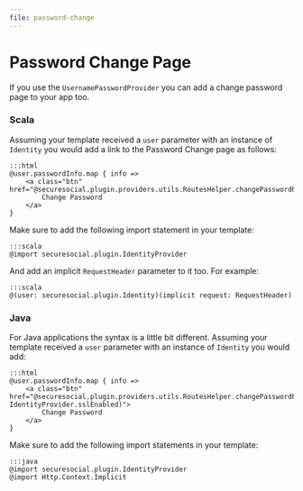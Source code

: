 ```yaml
---
file: password-change
---
```

# Password Change Page

If you use the `UsernamePasswordProvider` you can add a change password page to your app too.  

### Scala

Assuming your template received a `user` parameter with an instance of `Identity` you would add a link to the Password Change page as follows:

	:::html
	@user.passwordInfo.map { info =>
        <a class="btn" href="@securesocial.plugin.providers.utils.RoutesHelper.changePasswordPage.absoluteURL(IdentityProvider.sslEnabled)">
        	Change Password
        </a>
    }

Make sure to add the following import statement in your template:

	:::scala
	@import securesocial.plugin.IdentityProvider

And add an implicit `RequestHeader` parameter to it too.  For example:

	:::scala
	@(user: securesocial.plugin.Identity)(implicit request: RequestHeader)


### Java

For Java applications the syntax is a little bit different.  Assuming your template received a `user` parameter with an instance of `Identity` you would add:

    :::html
    @user.passwordInfo.map { info =>
        <a class="btn" href="@securesocial.plugin.providers.utils.RoutesHelper.changePasswordPage.absoluteURL(Implicit.request(), IdentityProvider.sslEnabled)">
        	Change Password
        </a>
    }

Make sure to add the following import statements in your template:

	:::java
	@import securesocial.plugin.IdentityProvider
	@import Http.Context.Implicit    
